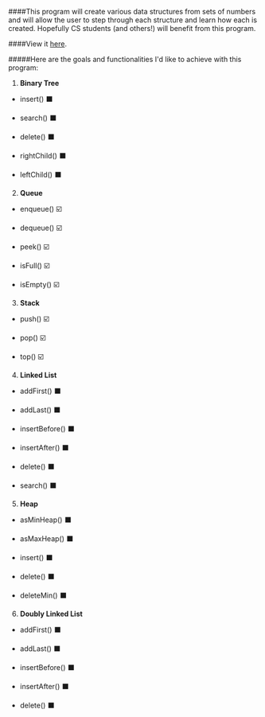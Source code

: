 ####This program will create various data structures from sets of numbers and will allow the user to step through each structure and learn how each is created. Hopefully CS students (and others!) will benefit from this program.

####View it [here](https://margnation.github.io/DataStructuresViz/).



#####Here are the goals and functionalities I'd like to achieve with this program:<br>

1. <b>Binary Tree</b><br>

  * insert() :black_large_square:<br>

  * search() :black_large_square:<br>

  * delete() :black_large_square:<br>

  * rightChild() :black_large_square:<br>

  * leftChild() :black_large_square:<br>

2. <b>Queue</b><br>

  * enqueue() :ballot_box_with_check:<br>

  * dequeue() :ballot_box_with_check:<br>

  * peek() :ballot_box_with_check:<br>

  * isFull() :ballot_box_with_check:<br>

  * isEmpty() :ballot_box_with_check:<br>

3. <b>Stack</b><br>

  * push() :ballot_box_with_check:<br>

  * pop() :ballot_box_with_check:<br>

  * top() :ballot_box_with_check:<br>

4. <b>Linked List</b><br>

  * addFirst() :black_large_square:<br>

  * addLast() :black_large_square:<br>

  * insertBefore() :black_large_square:<br>

  * insertAfter() :black_large_square:<br>

  * delete() :black_large_square:<br>

  * search() :black_large_square:<br>

5. <b>Heap</b><br>

  * asMinHeap() :black_large_square:<br>

  * asMaxHeap() :black_large_square:<br>

  * insert() :black_large_square:<br>

  * delete() :black_large_square:<br>

  * deleteMin() :black_large_square:<br>

6. <b>Doubly Linked List</b><br>

  * addFirst() :black_large_square:<br>

  * addLast() :black_large_square:<br>

  * insertBefore() :black_large_square:<br>

  * insertAfter() :black_large_square:<br>

  * delete() :black_large_square:<br>
